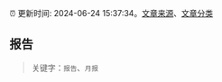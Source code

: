 :alarm_clock: 更新时间: 2024-06-24 15:37:34。[文章来源](/README.md)、[文章分类](/TAGS.md)

## 报告


> 关键字：`报告`、`月报`



